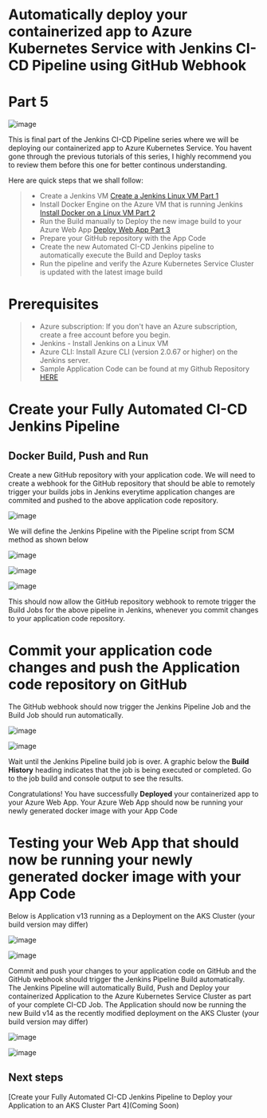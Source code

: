 # Automatically deploy your containerized app to Azure Kubernetes Service with Jenkins CI-CD Pipeline using GitHub Webhook
# Part 5

![image](https://github.com/mfkhan267/jenkins_on_azure2024/assets/77663612/23fb922a-3770-4845-8642-f7b5663cc2a4)

This is final part of the Jenkins CI-CD Pipeline series where we will be deploying our containerized app to Azure Kubernetes Service. You havent gone through the previous tutorials of this series, I highly recommend you to review them before this one for better continous understanding.

Here are quick steps that we shall follow:

> * Create a Jenkins VM [Create a Jenkins Linux VM Part 1](./README.md)
> * Install Docker Engine on the Azure VM that is running Jenkins [Install Docker on a Linux VM Part 2](./install_docker_on_linux.md)
> * Run the Build manually to Deploy the new image build to your Azure Web App [Deploy Web App Part 3](./deploy_webapp.md)
> * Prepare your GitHub repository with the App Code
> * Create the new Automated CI-CD Jenkins pipeline to automatically execute the Build and Deploy tasks
> * Run the pipeline and verify the Azure Kubernetes Service Cluster is updated with the latest image build

# Prerequisites

> * Azure subscription: If you don't have an Azure subscription, create a free account before you begin.
> * Jenkins - Install Jenkins on a Linux VM
> * Azure CLI: Install Azure CLI (version 2.0.67 or higher) on the Jenkins server.
> * Sample Application Code can be found at my Github Repository [HERE](https://github.com/mfkhan267/jenkins_on_azure2024.git)

# Create your Fully Automated CI-CD Jenkins Pipeline

## Docker Build, Push and Run

Create a new GitHub repository with your application code. We will need to create a webhook for the GitHub repository that should be able to remotely trigger your builds jobs in Jenkins everytime application changes are commited and pushed to the above application code repository.

![image](https://github.com/mfkhan267/jenkins_on_azure2024/assets/77663612/d9537195-7f37-4353-8466-8c6d47668976)

We will define the Jenkins Pipeline with the Pipeline script from SCM method as shown below

![image](https://github.com/mfkhan267/jenkins_on_azure2024/assets/77663612/b5daed29-e442-4a8d-afb8-3a6005083f8c)

![image](https://github.com/mfkhan267/jenkins_on_azure2024/assets/77663612/2d44e9d1-3a0d-4cf1-90c9-5f0e62aa265f)

![image](https://github.com/mfkhan267/jenkins_on_azure2024/assets/77663612/c9068614-a851-46dc-98b9-7b4effa251b5)

This should now allow the GitHub repository webhook to remote trigger the Build Jobs for the above pipeline in Jenkins, whenever you commit changes to your application code repository.

# Commit your application code changes and push the Application code repository on GitHub

The GitHub webhook should now trigger the Jenkins Pipeline Job and the Build Job should run automatically.

![image](https://github.com/mfkhan267/jenkins_on_azure2024/assets/77663612/bf87a69c-4036-4d28-a9dd-d80089dac678)

![image](https://github.com/mfkhan267/jenkins_on_azure2024/assets/77663612/99b53eb0-8d19-43ef-a405-f1fa39f4c059)

Wait until the Jenkins Pipeline build job is over. A graphic below the **Build History** heading indicates that the job is being executed or completed. Go to the job build and console output to see the results.

Congratulations! You have successfully **Deployed** your containerized app to your Azure Web App. Your Azure Web App should now be running your newly generated docker image with your App Code

# Testing your Web App that should now be running your newly generated docker image with your App Code

Below is Application v13 running as a Deployment on the AKS Cluster (your build version may differ)

![image](https://github.com/mfkhan267/jenkins_on_azure2024/assets/77663612/b5cc6c57-a124-4afb-9b70-f66746cefc66)

![image](https://github.com/mfkhan267/jenkins_on_azure2024/assets/77663612/6debde58-3892-4198-9252-7c39e4dcd588)

Commit and push your changes to your application code on GitHub and the GitHub webhook should trigger the Jenkins Pipeline Build automatically.
The Jenkins Pipeline will automatically Build, Push and Deploy your containerized Application to the Azure Kubernetes Service Cluster as part of your complete CI-CD Job. The Application should now be running the new Build v14 as the recently modified deployment on the AKS Cluster (your build version may differ)

![image](https://github.com/mfkhan267/jenkins_on_azure2024/assets/77663612/949a003f-c4b3-4977-9247-aeee6c719a15)

![image](https://github.com/mfkhan267/jenkins_on_azure2024/assets/77663612/d40cb5a4-fc22-4734-8a0f-a827d1a2f070)

## Next steps

[Create your Fully Automated CI-CD Jenkins Pipeline to Deploy your Application to an AKS Cluster Part 4](Coming Soon)
